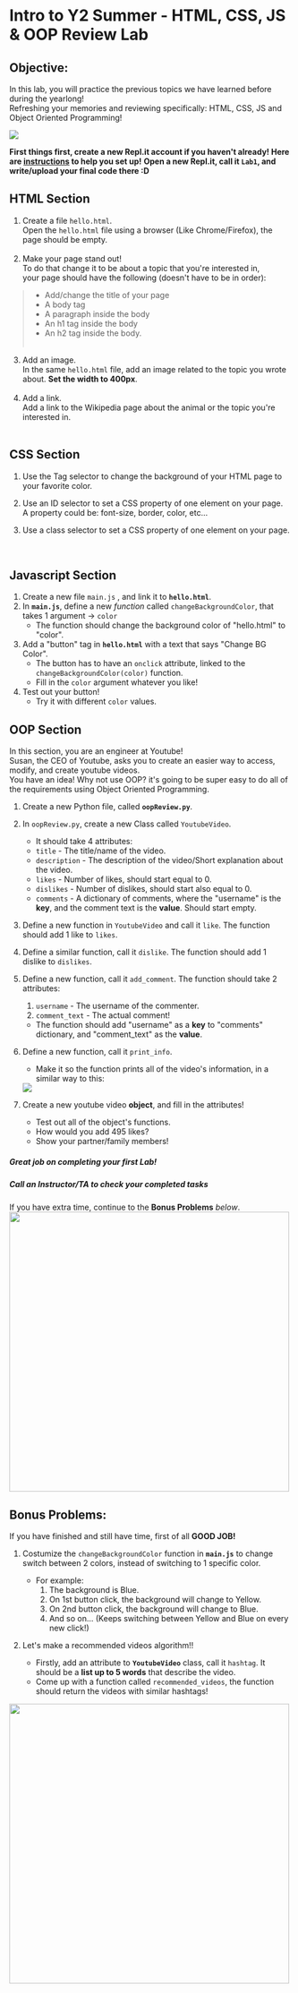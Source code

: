 # Intro to Y2 Summer - HTML, CSS, JS & OOP Review Lab

## Objective: 
In this lab, you will practice the previous topics we have learned before during the yearlong!  
Refreshing your memories and reviewing specifically: HTML, CSS, JS and Object Oriented Programming!


[![](https://camo.githubusercontent.com/131c25bd172508d5f376dd7fe56283ae7fda2194/68747470733a2f2f63646e302e746e7763646e2e636f6d2f77702d636f6e74656e742f626c6f67732e6469722f312f66696c65732f323031372f30392f625563767252632d312d373936783339382e6a7067)]()


**First things first, create a new Repl.it account if you haven't already! Here are [instructions](https://github.com/meet-projects/Y2-Seminar2020-Labs/blob/master/replit-setup.md) to help you set up!**
**Open a new Repl.it, call it `Lab1`, and write/upload your final code there :D**

## HTML Section
1. Create a file `hello.html`.<br/> Open the `hello.html` file using a browser (Like Chrome/Firefox), the page should be empty.<br/><br/> 
2. Make your page stand out!<br/> To do that change it to be about a topic that you're interested in,<br/> your page should have the following (doesn't have to be in order):<br/>
> - Add/change the title of your page  
> - A body tag   
> - A paragraph inside the body  
> - An h1 tag inside the body  
> - An h2 tag inside the body.<br/><br/>


3. Add an image.<br/> In the same `hello.html` file, add an image related to the topic you wrote about. **Set the width to 400px**.<br/><br/>
4. Add a link.<br/>
Add a link to the Wikipedia page about the animal or the topic you're interested in.
<br/><br/>

## CSS Section

1. Use the Tag selector to change the background of your HTML page to your favorite color.<br/>
2. Use an ID selector to set a CSS property of one element on your page.<br/>
A property could be: font-size, border, color, etc...<br/>

3. Use a class selector to set a CSS property of one element on your page.<br/>
 
<br/>

## Javascript Section 

1. Create a new file `main.js` , and link it to **`hello.html`**.
2. In **`main.js`**, define a new *function* called `changeBackgroundColor`, that takes 1 argument -> `color`
    - The function should change the background color of "hello.html" to "color".
3. Add a "button" tag in **`hello.html`** with a text that says "Change BG Color".
    - The button has to have an `onclick` attribute, linked to the `changeBackgroundColor(color)` function.
    - Fill in the `color` argument whatever you like!
4. Test out your button!
    - Try it with different `color` values.

## OOP Section
In this section, you are an engineer at Youtube!  
Susan, the CEO of Youtube, asks you to create an easier way to access, modify, and create youtube videos.  
You have an idea! Why not use OOP? it's going to be super easy to do all of the requirements using Object Oriented Programming.

1. Create a new Python file, called **`oopReview.py`**.
2. In `oopReview.py`, create a new Class called `YoutubeVideo`.
    - It should take 4 attributes:
    - `title` - The title/name of the video.
    - `description` - The description of the video/Short explanation about the video.
    - `likes` - Number of likes, should start equal to 0.
    - `dislikes` - Number of dislikes, should start also equal to 0.
    - `comments` - A dictionary of comments, where the "username" is the **key**, and the comment text is the **value**. Should start empty.

3. Define a new function in `YoutubeVideo` and call it `like`. The function should add 1 like to `likes`.

4. Define a similar function, call it `dislike`. The function should add 1 dislike to `dislikes`.

5. Define a new function, call it `add_comment`. The function should take 2 attributes:
    1. `username` - The username of the commenter.
    2. `comment_text` - The actual comment!
    - The function should add "username" as a **key** to "comments" dictionary, and "comment_text" as the **value**.

6. Define a new function, call it `print_info`.
    - Make it so the function prints all of the video's information, in a similar way to this:
    <img src="https://github.com/meet-projects/Y2-Summer-Labs/blob/master/1.1%20Day%201%2C%20Morning%2C%20Intro%20to%20Summer/YoutubeVideoExample-OOP.png">


7. Create a new youtube video **object**, and fill in the attributes!
    - Test out all of the object's functions.
    - How would you add 495 likes?
    - Show your partner/family members!


##### Great job on completing your first Lab!
##### Call an Instructor/TA to check your completed tasks
 

If you have extra time, continue to the **Bonus Problems** *below*.
<img src="https://developers.google.com/youtube/images/youtube_home_page_data_api.png" width="500">




## Bonus Problems: 
If you have finished and still have time, first of all **GOOD JOB!** 

1. Costumize the `changeBackgroundColor` function in **`main.js`** to change switch between 2 colors, instead of switching to 1 specific color.
    - For example:
        1. The background is Blue.
        2. On 1st button click, the background will change to Yellow.
        3. On 2nd button click, the background will change to Blue.
        4. And so on... (Keeps switching between Yellow and Blue on every new click!)

2. Let's make a recommended videos algorithm!!
    - Firstly, add an attribute to **`YoutubeVideo`** class, call it `hashtag`. It should be a **list up to 5 words** that describe the video.
    - Come up with a function called `recommended_videos`, the function should return the videos with similar hashtags!




<img src="https://cdn.dribbble.com/users/94656/screenshots/1141726/terminal2.gif" width="500">

